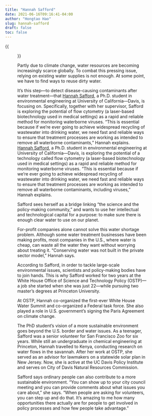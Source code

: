 ```yaml
---
title: "Hannah Safford"
date: 2021-06-16T09:16:41-04:00
author: "Hongtao Hao"
slug: hannah-safford
draft: false
toc: false
---
```

{{<figure src="https://www.symposium.org/sites/default/files/styles/round/public/2019-06/SYMP-49-Magazine-Web-Article-9tW-Safford.jpg?itok=OuYhRMo3" caption="Hannah Safford in St.Gallen, May 2019" width="500">}}

Partly due to climate change, water resources are becoming increasingly scarce globally. To combat this pressing issue, relying on existing water supplies is not enough. At some point, we have to find ways to reuse dirty water.  

It’s this step—to detect disease-causing contaminants after water treatment—that [Hannah Safford](https://hannahrsafford.wixsite.com/hannahrsafford), a Ph.D. student in environmental engineering at University of California—Davis, is focusing on. Specifically, together with her supervisor, Safford is exploring the potential of flow cytometry (a laser-based biotechnology used in medical settings) as a rapid and reliable method for monitoring waterborne viruses. “This is essential because if we’re ever going to achieve widespread recycling of wastewater into drinking water, we need fast and reliable ways to ensure that treatment processes are working as intended to remove all waterborne contaminants,” Hannah explains.  
[Hannah Safford](), a Ph.D. student in environmental engineering at University of California—Davis, is exploring the potential of a technology called flow cytometry (a laser-based biotechnology used in medical settings) as a rapid and reliable method for monitoring waterborne viruses. “This is essential because if we’re ever going to achieve widespread recycling of wastewater into drinking water, we need fast and reliable ways to ensure that treatment processes are working as intended to remove all waterborne contaminants, including viruses,” Hannah explains.  

Safford sees herself as a bridge linking “the science and the policy-making community,” and wants to use her intellectual and technological capital for a purpose: to make sure there is enough clear water to use on our planet. 

For-profit companies alone cannot solve this water shortage problem. Although some water treatment businesses have been making profits, most companies in the U.S., where water is cheap, can waste all the water they want without worrying about treating it. “Conserving water was not built in the private sector model,” Hannah says. 

According to Safford, in order to tackle large-scale environmental issues, scientists and policy-making bodies have to join hands. This is why Safford worked for two years at the White House Office of Science and Technology Policy (OSTP)­—a job she started when she was just 22—while pursuing two master’s degrees at Princeton University. 

At OSTP, Hannah co-organized the first-ever White House Water Summit and co-organized a Federal task force. She also played a role in U.S. government’s signing the Paris Agreement on climate change. 

The PhD student’s vision of a more sustainable environment goes beyond the U.S. border and water issues. As a teenager, Safford was a senior volunteer for San Francisco Zoo for six years. While still an undergraduate in chemical engineering at Princeton, Hannah travelled to Kenya, conducting research on water flows in the savannah. After her work at OSTP, she served as an advisor for lawmakers on a statewide solar plan in New Jersey. Now, she is active at the UC Davis Policy Institute and serves on City of Davis Natural Resources Commission. 

Safford says ordinary people can also contribute to a more sustainable environment. “You can show up to your city council meeting and you can provide comments about what issues you care about,” she says. “When people are asking for volunteers, you can step up and do that. It’s amazing to me how many opportunities there actually are for people to get involved in policy processes and how few people take advantage.”